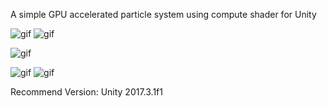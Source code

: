 

A simple GPU accelerated particle system using compute shader for Unity

![gif](https://thumbs.gfycat.com/ImpartialEthicalChipmunk-size_restricted.gif)
![gif](https://thumbs.gfycat.com/TintedHollowFish-size_restricted.gif)

![gif](https://thumbs.gfycat.com/TimelyAlarmedIrishwolfhound-size_restricted.gif)

![gif](https://gfycat.com/grossbountifulhog-size_restricted.gif)
![gif](https://gfycat.com/positiveacrobatichoneycreeper-size_restricted.gif)

Recommend Version: Unity 2017.3.1f1


